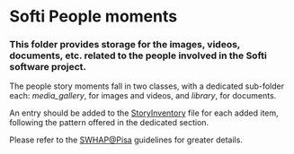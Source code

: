 # Softi People moments

### This folder provides storage for the images, videos, documents, etc. related to the people involved in the Softi software project. 

The people story moments fall in two classes, with a dedicated sub-folder each: *media_gallery*, for images and videos, and *library*, for documents.

An entry should be added to the [StoryInventory](https://github.com/Unipisa/Softi-Workbench/blob/structure_review/additional-materials/swh_stories_workplace/StoryInventory.md) file for each added item, following the pattern offered in the dedicated section.

Please refer to the [SWHAP@Pisa](https://github.com/SoftwareHeritage/swhapguide/blob/master/SWHAP%40Pisa.pdf#CreateaSWH-story) guidelines for greater details.